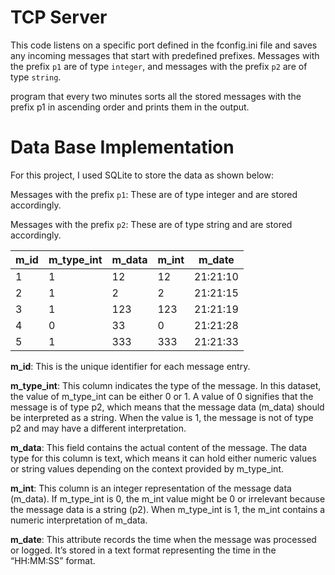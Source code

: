 # TCP Server 
This code listens on a specific port defined in the fconfig.ini file and saves any incoming messages that start with predefined prefixes.
Messages with the prefix `p1` are of type `integer`, and messages with the prefix `p2` are of type `string`.

program that every two minutes sorts all the stored messages with the prefix p1 in ascending order and prints them in the output.

# Data Base Implementation 
For this project, I used SQLite to store the data as shown below:

Messages with the prefix `p1`: These are of type integer and are stored accordingly.

Messages with the prefix `p2`: These are of type string and are stored accordingly.


| m_id | m_type_int | m_data | m_int | m_date   |
|------|------------|--------|-------|----------|
| 1    | 1          | 12     | 12    | 21:21:10 |
| 2    | 1          | 2      | 2     | 21:21:15 |
| 3    | 1          | 123    | 123   | 21:21:19 |
| 4    | 0          | 33     | 0     | 21:21:28 |
| 5    | 1          | 333    | 333   | 21:21:33 |

**m_id**: This is the unique identifier for each message entry.

**m_type_int**: This column indicates the type of the message. In this dataset, the value of m_type_int can be either 0 or 1. A value of 0 signifies that the message is of type p2, which means that the message data (m_data) should be interpreted as a string. When the value is 1, the message is not of type p2 and may have a different interpretation.

**m_data**: This field contains the actual content of the message. The data type for this column is text, which means it can hold either numeric values or string values depending on the context provided by m_type_int.

**m_int**: This column is an integer representation of the message data (m_data). If m_type_int is 0, the m_int value might be 0 or irrelevant because the message data is a string (p2). When m_type_int is 1, the m_int contains a numeric interpretation of m_data.

**m_date**: This attribute records the time when the message was processed or logged. It’s stored in a text format representing the time in the “HH:MM:SS” format.
